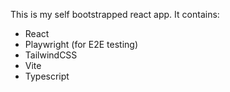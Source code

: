 This is my self bootstrapped react app. It contains:
- React 
- Playwright (for E2E testing)
- TailwindCSS
- Vite
- Typescript